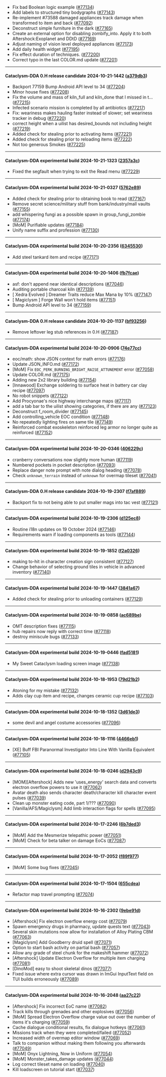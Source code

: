* Fix bad Boolean logic example ([#77134](https://github.com/CleverRaven/Cataclysm-DDA/pull/77134))
* Add labels to structured tiny bodygraphs ([#77143](https://github.com/CleverRaven/Cataclysm-DDA/pull/77143))
* Re-implement #73588 damaged appliances track damage when transformed to item and back ([#77092](https://github.com/CleverRaven/Cataclysm-DDA/pull/77092))
* Deconstruct simple furniture in the dark ([#77165](https://github.com/CleverRaven/Cataclysm-DDA/pull/77165))
* Create an external option for disabling zombify_into. Apply it to both Aftershock:Exoplanet and DDtD ([#77169](https://github.com/CleverRaven/Cataclysm-DDA/pull/77169))
* Adjust naming of vision level deployed appliances ([#77173](https://github.com/CleverRaven/Cataclysm-DDA/pull/77173))
* Add daily health widget ([#77195](https://github.com/CleverRaven/Cataclysm-DDA/pull/77195))
* Fix effect duration of techniques. ([#77200](https://github.com/CleverRaven/Cataclysm-DDA/pull/77200))
* Correct typo in the last COLOR.md update ([#77201](https://github.com/CleverRaven/Cataclysm-DDA/pull/77201))

---

#### Cataclysm-DDA 0.H release candidate 2024-10-21-1442 ([a379db3](https://github.com/CleverRaven/Cataclysm-DDA/releases/tag/cdda-0.H-2024-10-21-1442))

* Backport 77159 Bump Android API level to 34 ([#77204](https://github.com/CleverRaven/Cataclysm-DDA/pull/77204))
* Minor house fixes ([#77208](https://github.com/CleverRaven/Cataclysm-DDA/pull/77208))
* Fix the volume and mass of kiln_full and kiln_done that I missed in t… ([#77215](https://github.com/CleverRaven/Cataclysm-DDA/pull/77215))
* Infected scenario mission is completed by all antibiotics ([#77217](https://github.com/CleverRaven/Cataclysm-DDA/pull/77217))
* Fix: weariness makes hauling faster instead of slower; set weariness tracker in debug ([#77220](https://github.com/CleverRaven/Cataclysm-DDA/pull/77220))
* correct height when a uilist has desired_bounds not including height ([#77219](https://github.com/CleverRaven/Cataclysm-DDA/pull/77219))
* Added check for stealing prior to activating items ([#77221](https://github.com/CleverRaven/Cataclysm-DDA/pull/77221))
* Added check for stealing prior to reloading items ([#77222](https://github.com/CleverRaven/Cataclysm-DDA/pull/77222))
* Not too generous Smokes ([#77225](https://github.com/CleverRaven/Cataclysm-DDA/pull/77225))

---

#### Cataclysm-DDA experimental build 2024-10-21-1323 ([2357a3c](https://github.com/CleverRaven/Cataclysm-DDA/releases/tag/cdda-experimental-2024-10-21-1323))

* Fixed the segfault when trying to exit the Read menu ([#77229](https://github.com/CleverRaven/Cataclysm-DDA/pull/77229))

---

#### Cataclysm-DDA experimental build 2024-10-21-0327 ([5762e89](https://github.com/CleverRaven/Cataclysm-DDA/releases/tag/cdda-experimental-2024-10-21-0327))

* Added check for stealing prior to obtaining book to read ([#77167](https://github.com/CleverRaven/Cataclysm-DDA/pull/77167))
* Remove secret science/military stuff from bank/industry/mall vaults ([#77155](https://github.com/CleverRaven/Cataclysm-DDA/pull/77155))
* add whispering fungi as a possible spawn in group_fungi_zombie ([#77174](https://github.com/CleverRaven/Cataclysm-DDA/pull/77174))
* [MoM] Purifiable updates ([#77184](https://github.com/CleverRaven/Cataclysm-DDA/pull/77184))
* Unify name suffix and profession ([#77130](https://github.com/CleverRaven/Cataclysm-DDA/pull/77130))

---

#### Cataclysm-DDA experimental build 2024-10-20-2356 ([6345530](https://github.com/CleverRaven/Cataclysm-DDA/releases/tag/cdda-experimental-2024-10-20-2356))

* Add steel tankard item and recipe ([#77171](https://github.com/CleverRaven/Cataclysm-DDA/pull/77171))

---

#### Cataclysm-DDA experimental build 2024-10-20-1406 ([fb7fcae](https://github.com/CleverRaven/Cataclysm-DDA/releases/tag/cdda-experimental-2024-10-20-1406))

* asf: don't append near identical descriptions ([#77046](https://github.com/CleverRaven/Cataclysm-DDA/pull/77046))
* Auditing portable charcoal kiln ([#77139](https://github.com/CleverRaven/Cataclysm-DDA/pull/77139))
* [ Xedra Evolved ] Dreamer Traits reduce Max Mana by 10% ([#77147](https://github.com/CleverRaven/Cataclysm-DDA/pull/77147))
* [ Magiclysm ] Forge Wall won't hold items ([#77151](https://github.com/CleverRaven/Cataclysm-DDA/pull/77151))
* Bump Android API level to 34 ([#77159](https://github.com/CleverRaven/Cataclysm-DDA/pull/77159))

---

#### Cataclysm-DDA 0.H release candidate 2024-10-20-1137 ([bf93256](https://github.com/CleverRaven/Cataclysm-DDA/releases/tag/cdda-0.H-2024-10-20-1137))

* Remove leftover leg stub references in 0.H ([#77187](https://github.com/CleverRaven/Cataclysm-DDA/pull/77187))

---

#### Cataclysm-DDA experimental build 2024-10-20-0906 ([74e77cc](https://github.com/CleverRaven/Cataclysm-DDA/releases/tag/cdda-experimental-2024-10-20-0906))

* eoc/math: show JSON context for math errors ([#77176](https://github.com/CleverRaven/Cataclysm-DDA/pull/77176))
* Update JSON_INFO.md ([#77172](https://github.com/CleverRaven/Cataclysm-DDA/pull/77172))
* [MoM] Fix `EOC_PERK_BURNING_BRIGHT_RAISE_ATTUNEMENT` error ([#77058](https://github.com/CleverRaven/Cataclysm-DDA/pull/77058))
* Update COLOR.md ([#77175](https://github.com/CleverRaven/Cataclysm-DDA/pull/77175))
* Adding new 2x2 library building ([#77154](https://github.com/CleverRaven/Cataclysm-DDA/pull/77154))
* [Innawood] Exchange soldering to surface heat in battery car clay recipe ([#77097](https://github.com/CleverRaven/Cataclysm-DDA/pull/77097))
* No robot snippets ([#77122](https://github.com/CleverRaven/Cataclysm-DDA/pull/77122))
* Add Procyonae's nice highway interchange maps ([#77117](https://github.com/CleverRaven/Cataclysm-DDA/pull/77117))
* add a tab bar to the uilist showing categories, if there are any ([#77123](https://github.com/CleverRaven/Cataclysm-DDA/pull/77123))
* Deconstruct f_room_divider ([#77145](https://github.com/CleverRaven/Cataclysm-DDA/pull/77145))
* Add controlling_vehicle EOC condition ([#77148](https://github.com/CleverRaven/Cataclysm-DDA/pull/77148))
* No repeatedly lighting fires on same tile ([#77149](https://github.com/CleverRaven/Cataclysm-DDA/pull/77149))
* Reinforced combat exoskeleton reinforced leg armor no longer quite as reinforced ([#77152](https://github.com/CleverRaven/Cataclysm-DDA/pull/77152))

---

#### Cataclysm-DDA experimental build 2024-10-20-0346 ([406229c](https://github.com/CleverRaven/Cataclysm-DDA/releases/tag/cdda-experimental-2024-10-20-0346))

* cranberry conversations now slightly more human ([#77119](https://github.com/CleverRaven/Cataclysm-DDA/pull/77119))
* Numbered pockets in pocket description ([#77093](https://github.com/CleverRaven/Cataclysm-DDA/pull/77093))
* Replace danger note prompt with note dialog heading ([#77078](https://github.com/CleverRaven/Cataclysm-DDA/pull/77078))
* Check `unknown_terrain` instead of `unknown` for overmap tileset ([#77041](https://github.com/CleverRaven/Cataclysm-DDA/pull/77041))

---

#### Cataclysm-DDA 0.H release candidate 2024-10-19-2307 ([f7af889](https://github.com/CleverRaven/Cataclysm-DDA/releases/tag/cdda-0.H-2024-10-19-2307))

* Backport fix to not being able to put smaller mags into tac vest ([#77121](https://github.com/CleverRaven/Cataclysm-DDA/pull/77121))

---

#### Cataclysm-DDA experimental build 2024-10-19-2306 ([d125ec8](https://github.com/CleverRaven/Cataclysm-DDA/releases/tag/cdda-experimental-2024-10-19-2306))

* Routine i18n updates on 19 October 2024 ([#77146](https://github.com/CleverRaven/Cataclysm-DDA/pull/77146))
* Requirements warn if loading components as tools ([#77144](https://github.com/CleverRaven/Cataclysm-DDA/pull/77144))

---

#### Cataclysm-DDA experimental build 2024-10-19-1852 ([f2a0326](https://github.com/CleverRaven/Cataclysm-DDA/releases/tag/cdda-experimental-2024-10-19-1852))

* making to-hit in character creation sign consistent ([#77127](https://github.com/CleverRaven/Cataclysm-DDA/pull/77127))
* Change behavior of selecting ground tiles in vehicle in advanced inventory ([#77140](https://github.com/CleverRaven/Cataclysm-DDA/pull/77140))

---

#### Cataclysm-DDA experimental build 2024-10-19-1447 ([3841a67](https://github.com/CleverRaven/Cataclysm-DDA/releases/tag/cdda-experimental-2024-10-19-1447))

* Added check for stealing prior to unloading containers ([#77129](https://github.com/CleverRaven/Cataclysm-DDA/pull/77129))

---

#### Cataclysm-DDA experimental build 2024-10-19-0858 ([ac689be](https://github.com/CleverRaven/Cataclysm-DDA/releases/tag/cdda-experimental-2024-10-19-0858))

* OMT description fixes ([#77115](https://github.com/CleverRaven/Cataclysm-DDA/pull/77115))
* hub repairs now reply with correct time ([#77118](https://github.com/CleverRaven/Cataclysm-DDA/pull/77118))
* destroy miniscule bugs ([#77133](https://github.com/CleverRaven/Cataclysm-DDA/pull/77133))

---

#### Cataclysm-DDA experimental build 2024-10-19-0446 ([fad5181](https://github.com/CleverRaven/Cataclysm-DDA/releases/tag/cdda-experimental-2024-10-19-0446))

* My Sweet Cataclysm loading screen image ([#77138](https://github.com/CleverRaven/Cataclysm-DDA/pull/77138))

---

#### Cataclysm-DDA experimental build 2024-10-18-1953 ([79d21b2](https://github.com/CleverRaven/Cataclysm-DDA/releases/tag/cdda-experimental-2024-10-18-1953))

* Atoning for my mistake ([#77132](https://github.com/CleverRaven/Cataclysm-DDA/pull/77132))
* Adds clay cup item and recipe, changes ceramic cup recipe ([#77103](https://github.com/CleverRaven/Cataclysm-DDA/pull/77103))

---

#### Cataclysm-DDA experimental build 2024-10-18-1352 ([3d61de3](https://github.com/CleverRaven/Cataclysm-DDA/releases/tag/cdda-experimental-2024-10-18-1352))

* some devil and angel costume accessories ([#77096](https://github.com/CleverRaven/Cataclysm-DDA/pull/77096))

---

#### Cataclysm-DDA experimental build 2024-10-18-1116 ([4466eb1](https://github.com/CleverRaven/Cataclysm-DDA/releases/tag/cdda-experimental-2024-10-18-1116))

* [XE] Buff FBI Paranormal Investigator Into Line With Vanilla Equivalent ([#77105](https://github.com/CleverRaven/Cataclysm-DDA/pull/77105))

---

#### Cataclysm-DDA experimental build 2024-10-18-0246 ([d2943c9](https://github.com/CleverRaven/Cataclysm-DDA/releases/tag/cdda-experimental-2024-10-18-0246))

* [MOM][Aftershock] Adds new 'uses_energy' search data and converts electron overflow powers to use it ([#77062](https://github.com/CleverRaven/Cataclysm-DDA/pull/77062))
* Avatar death also sends character death/character kill character event pulses ([#77039](https://github.com/CleverRaven/Cataclysm-DDA/pull/77039))
* Clean up monster eating code, part 1/??? ([#77090](https://github.com/CleverRaven/Cataclysm-DDA/pull/77090))
* [Vanilla/AFS/Magiclysm] Add limb interaction flags for spells  ([#77095](https://github.com/CleverRaven/Cataclysm-DDA/pull/77095))

---

#### Cataclysm-DDA experimental build 2024-10-17-2246 ([6b7ded3](https://github.com/CleverRaven/Cataclysm-DDA/releases/tag/cdda-experimental-2024-10-17-2246))

* [MoM] Add the Mesmerize telepathic power ([#77051](https://github.com/CleverRaven/Cataclysm-DDA/pull/77051))
* [MoM] Check for beta talker on damage EoCs ([#77087](https://github.com/CleverRaven/Cataclysm-DDA/pull/77087))

---

#### Cataclysm-DDA experimental build 2024-10-17-2052 ([f89f977](https://github.com/CleverRaven/Cataclysm-DDA/releases/tag/cdda-experimental-2024-10-17-2052))

* [MoM] Some bug fixes ([#77045](https://github.com/CleverRaven/Cataclysm-DDA/pull/77045))

---

#### Cataclysm-DDA experimental build 2024-10-17-1504 ([655cdea](https://github.com/CleverRaven/Cataclysm-DDA/releases/tag/cdda-experimental-2024-10-17-1504))

* Refactor map travel prompting ([#77074](https://github.com/CleverRaven/Cataclysm-DDA/pull/77074))

---

#### Cataclysm-DDA experimental build 2024-10-16-2302 ([9ebe91d](https://github.com/CleverRaven/Cataclysm-DDA/releases/tag/cdda-experimental-2024-10-16-2302))

* [Aftershock] Fix electron overflow energy cost ([#77079](https://github.com/CleverRaven/Cataclysm-DDA/pull/77079))
* Spawn emergency drugs in pharmacy, update quests text ([#77043](https://github.com/CleverRaven/Cataclysm-DDA/pull/77043))
* Several skin mutations now allow for installation of Alloy Plating CBM ([#77063](https://github.com/CleverRaven/Cataclysm-DDA/pull/77063))
* [Magiclysm] Add Goodberry druid spell ([#77071](https://github.com/CleverRaven/Cataclysm-DDA/pull/77071))
* Option to start bash activity on partial bash ([#77057](https://github.com/CleverRaven/Cataclysm-DDA/pull/77057))
* Allow any grade of steel chunk for the makeshift hammer ([#77072](https://github.com/CleverRaven/Cataclysm-DDA/pull/77072))
* [Aftershock] Update Electron Overflow for multiple item charging ([#77081](https://github.com/CleverRaven/Cataclysm-DDA/pull/77081))
* [DinoMod] easy to shoot skeletal dinos ([#77077](https://github.com/CleverRaven/Cataclysm-DDA/pull/77077))
* Fixed issue where extra cursor was drawn in ImGui InputText field on TUI builds erroneously ([#77089](https://github.com/CleverRaven/Cataclysm-DDA/pull/77089))

---

#### Cataclysm-DDA experimental build 2024-10-16-2048 ([aa27c22](https://github.com/CleverRaven/Cataclysm-DDA/releases/tag/cdda-experimental-2024-10-16-2048))

* [Aftershock] Fix incorrect EoC name ([#77082](https://github.com/CleverRaven/Cataclysm-DDA/pull/77082))
* Track kills through grenades and other explosives ([#77056](https://github.com/CleverRaven/Cataclysm-DDA/pull/77056))
* [MoM] Spread Electron Overflow charge value out over the number of items it's charging ([#77059](https://github.com/CleverRaven/Cataclysm-DDA/pull/77059))
* Cache dialogue conditional results, fix dialogue hotkeys ([#77061](https://github.com/CleverRaven/Cataclysm-DDA/pull/77061))
* Missions track when they were completed/failed ([#77052](https://github.com/CleverRaven/Cataclysm-DDA/pull/77052))
* Increased width of overmap editor window ([#77069](https://github.com/CleverRaven/Cataclysm-DDA/pull/77069))
* Talk to companion without making them following you afterwards ([#77049](https://github.com/CleverRaven/Cataclysm-DDA/pull/77049))
* [MoM] Onyx Lightning, Now in Uniform ([#77054](https://github.com/CleverRaven/Cataclysm-DDA/pull/77054))
* [MoM] Monster_takes_damage updates ([#77044](https://github.com/CleverRaven/Cataclysm-DDA/pull/77044))
* Log correct tileset name on loading ([#77040](https://github.com/CleverRaven/Cataclysm-DDA/pull/77040))
* Kill loadscreen on tutorial start ([#77037](https://github.com/CleverRaven/Cataclysm-DDA/pull/77037))
